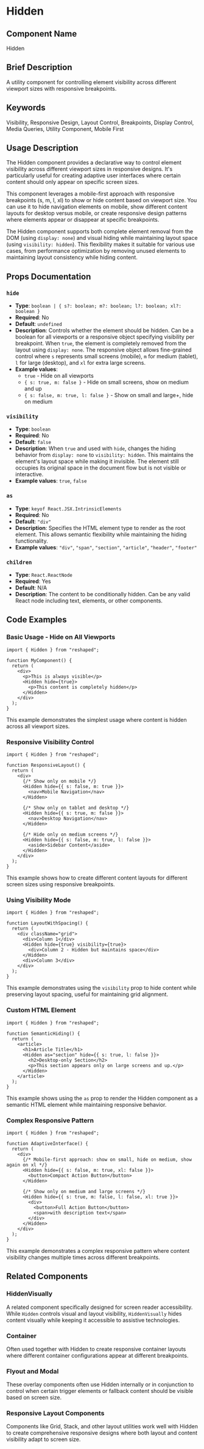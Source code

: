 # Hidden

## Component Name

Hidden

## Brief Description

A utility component for controlling element visibility across different viewport sizes with responsive breakpoints.

## Keywords

Visibility, Responsive Design, Layout Control, Breakpoints, Display Control, Media Queries, Utility Component, Mobile First

## Usage Description

The Hidden component provides a declarative way to control element visibility across different viewport sizes in responsive designs. It's particularly useful for creating adaptive user interfaces where certain content should only appear on specific screen sizes.

This component leverages a mobile-first approach with responsive breakpoints (s, m, l, xl) to show or hide content based on viewport size. You can use it to hide navigation elements on mobile, show different content layouts for desktop versus mobile, or create responsive design patterns where elements appear or disappear at specific breakpoints.

The Hidden component supports both complete element removal from the DOM (using `display: none`) and visual hiding while maintaining layout space (using `visibility: hidden`). This flexibility makes it suitable for various use cases, from performance optimization by removing unused elements to maintaining layout consistency while hiding content.

## Props Documentation

### `hide`

- **Type**: `boolean | { s?: boolean; m?: boolean; l?: boolean; xl?: boolean }`
- **Required**: No
- **Default**: `undefined`
- **Description**: Controls whether the element should be hidden. Can be a boolean for all viewports or a responsive object specifying visibility per breakpoint. When `true`, the element is completely removed from the layout using `display: none`. The responsive object allows fine-grained control where `s` represents small screens (mobile), `m` for medium (tablet), `l` for large (desktop), and `xl` for extra large screens.
- **Example values**:
  - `true` - Hide on all viewports
  - `{ s: true, m: false }` - Hide on small screens, show on medium and up
  - `{ s: false, m: true, l: false }` - Show on small and large+, hide on medium

### `visibility`

- **Type**: `boolean`
- **Required**: No
- **Default**: `false`
- **Description**: When `true` and used with `hide`, changes the hiding behavior from `display: none` to `visibility: hidden`. This maintains the element's layout space while making it invisible. The element still occupies its original space in the document flow but is not visible or interactive.
- **Example values**: `true`, `false`

### `as`

- **Type**: `keyof React.JSX.IntrinsicElements`
- **Required**: No
- **Default**: `"div"`
- **Description**: Specifies the HTML element type to render as the root element. This allows semantic flexibility while maintaining the hiding functionality.
- **Example values**: `"div"`, `"span"`, `"section"`, `"article"`, `"header"`, `"footer"`

### `children`

- **Type**: `React.ReactNode`
- **Required**: Yes
- **Default**: N/A
- **Description**: The content to be conditionally hidden. Can be any valid React node including text, elements, or other components.

## Code Examples

### Basic Usage - Hide on All Viewports

```tsx
import { Hidden } from "reshaped";

function MyComponent() {
  return (
    <div>
      <p>This is always visible</p>
      <Hidden hide={true}>
        <p>This content is completely hidden</p>
      </Hidden>
    </div>
  );
}
```

This example demonstrates the simplest usage where content is hidden across all viewport sizes.

### Responsive Visibility Control

```tsx
import { Hidden } from "reshaped";

function ResponsiveLayout() {
  return (
    <div>
      {/* Show only on mobile */}
      <Hidden hide={{ s: false, m: true }}>
        <nav>Mobile Navigation</nav>
      </Hidden>

      {/* Show only on tablet and desktop */}
      <Hidden hide={{ s: true, m: false }}>
        <nav>Desktop Navigation</nav>
      </Hidden>

      {/* Hide only on medium screens */}
      <Hidden hide={{ s: false, m: true, l: false }}>
        <aside>Sidebar Content</aside>
      </Hidden>
    </div>
  );
}
```

This example shows how to create different content layouts for different screen sizes using responsive breakpoints.

### Using Visibility Mode

```tsx
import { Hidden } from "reshaped";

function LayoutWithSpacing() {
  return (
    <div className="grid">
      <div>Column 1</div>
      <Hidden hide={true} visibility={true}>
        <div>Column 2 - Hidden but maintains space</div>
      </Hidden>
      <div>Column 3</div>
    </div>
  );
}
```

This example demonstrates using the `visibility` prop to hide content while preserving layout spacing, useful for maintaining grid alignment.

### Custom HTML Element

```tsx
import { Hidden } from "reshaped";

function SemanticHiding() {
  return (
    <article>
      <h1>Article Title</h1>
      <Hidden as="section" hide={{ s: true, l: false }}>
        <h2>Desktop-only Section</h2>
        <p>This section appears only on large screens and up.</p>
      </Hidden>
    </article>
  );
}
```

This example shows using the `as` prop to render the Hidden component as a semantic HTML element while maintaining responsive behavior.

### Complex Responsive Pattern

```tsx
import { Hidden } from "reshaped";

function AdaptiveInterface() {
  return (
    <div>
      {/* Mobile-first approach: show on small, hide on medium, show again on xl */}
      <Hidden hide={{ s: false, m: true, xl: false }}>
        <button>Compact Action Button</button>
      </Hidden>

      {/* Show only on medium and large screens */}
      <Hidden hide={{ s: true, m: false, l: false, xl: true }}>
        <div>
          <button>Full Action Button</button>
          <span>with description text</span>
        </div>
      </Hidden>
    </div>
  );
}
```

This example demonstrates a complex responsive pattern where content visibility changes multiple times across different breakpoints.

## Related Components

### HiddenVisually

A related component specifically designed for screen reader accessibility. While `Hidden` controls visual and layout visibility, `HiddenVisually` hides content visually while keeping it accessible to assistive technologies.

### Container

Often used together with Hidden to create responsive container layouts where different container configurations appear at different breakpoints.

### Flyout and Modal

These overlay components often use Hidden internally or in conjunction to control when certain trigger elements or fallback content should be visible based on screen size.

### Responsive Layout Components

Components like Grid, Stack, and other layout utilities work well with Hidden to create comprehensive responsive designs where both layout and content visibility adapt to screen size.
